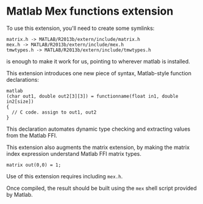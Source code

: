 Matlab Mex functions extension
==============================

To use this extension, you'll need to create some symlinks:

```
matrix.h -> MATLAB/R2013b/extern/include/matrix.h
mex.h -> MATLAB/R2013b/extern/include/mex.h
tmwtypes.h -> MATLAB/R2013b/extern/include/tmwtypes.h
```

is enough to make it work for us, pointing to wherever matlab is installed.

This extension introduces one new piece of syntax, Matlab-style function declarations:

```
matlab
(char out1, double out2[3][3]) = functionname(float in1, double in2[size])
{
  // C code. assign to out1, out2
}
```

This declaration automates dynamic type checking and extracting values from the Matlab FFI.

This extension also augments the matrix extension, by making the matrix index expression understand Matlab FFI matrix types.

```
matrix out(0,0) = 1;
```

Use of this extension requires including `mex.h`.

Once compiled, the result should be built using the `mex` shell script provided by Matlab.

